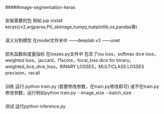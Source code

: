 ﻿#####image-segmentation-keras


###
安装需要的包
例如 pip install keras(cv2,argparse,PIL,skimage,numpy,matplotlib,os,pandas等)


###
语义分割模型
在model文件夹中
——deeplab v3
——unet

###
损失函数和度量指标
在losses.py文件中
包含了iou loss，softmax dice loss，weighted loss，jaccard，f1score，focal_loss
dice for binary，weighted_bce_dice_loss，BINARY LOSSES，MULTICLASS LOSSES
precision，recall


###
训练
运行 python train.py (若要修改参数，在train.py修改即可)
或不在train.py修改参数，运行例如python train.py --image_size --batch_size

###
测试
运行python inference.py
